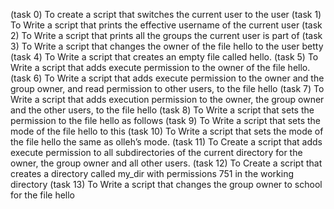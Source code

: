 (task 0) To create  a script that switches the current user to the user
(task 1) To Write a script that prints the effective username of the current user
(task 2) To Write a script that prints all the groups the current user is part of
(task 3) To Write a script that changes the owner of the file hello to the user betty
(task 4) To Write a script that creates an empty file called hello.
(task 5) To Write a script that adds execute permission to the owner of the file hello.
(task 6) To Write a script that adds execute permission to the owner and the group owner, and read permission to other users, to the file hello
(task 7) To Write a script that adds execution permission to the owner, the group owner and the other users, to the file hello
(task 8) To Write a script that sets the permission to the file hello as follows
(task 9) To Write a script that sets the mode of the file hello to this
(task 10) To Write a script that sets the mode of the file hello the same as olleh’s mode.
(task 11) To Create a script that adds execute permission to all subdirectories of the current directory for the owner, the group owner and all other users.
(task 12) To Create a script that creates a directory called my_dir with permissions 751 in the working directory
(task 13) To Write a script that changes the group owner to school for the file hello
